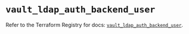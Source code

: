# `vault_ldap_auth_backend_user`

Refer to the Terraform Registry for docs: [`vault_ldap_auth_backend_user`](https://registry.terraform.io/providers/hashicorp/vault/4.7.0/docs/resources/ldap_auth_backend_user).
